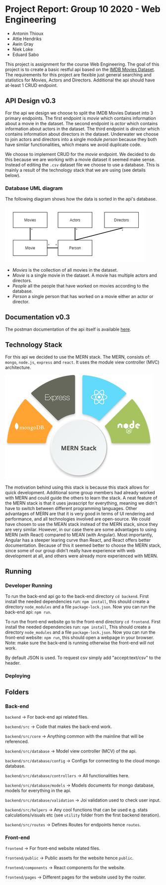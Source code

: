 # Project Report: Group 10 2020 - Web Engineering 
  * Antonin Thioux 
  * Attie Hendriks 
  * Awin Gray
  * Niek Loke
  * Eduard Sabo

This project is assignment for the course Web Engineering.
The goal of this project is to create a basic restful api based on the 
[IMDB Movies Dataset](https://www.kaggle.com/gorochu/complete-imdb-movies-dataset).
The requirements for this project are flexible just general searching and statistics for Movies, Actors and Directors. 
Additional the api should have at-least 1 CRUD endpoint.

## API Design v0.3
For the api we design we choose to split the IMDB Movies Dataset into 3 primary endpoints.
The first endpoint is *movie* which contains information about a movie in the dataset.
The second endpoint is *actor* which contains information about actors in the dataset.
The third endpoint is *director* which contains information about directors in the dataset.
Underwater we choose to join actors and directors into a single module *person* because they both have similar functionalities,
which means we avoid duplicate code. 

We choose to implement CRUD for the *movie* endpoint.
We decided to do this because we are working with a movie dataset it seemed make sense. 
Instead of editing the `.csv` dataset file we choose to use a database.
This is mainly a result of the technology stack that we are using (see details below).

### Database UML diagram
The following diagram shows how the data is sorted in the api's database.

![UML Diagram](doc_images/api_uml2.png)
- *Movies* is the collection of all movies in the dataset.
- *Movie* is a single movie in the dataset. A movie has multiple actors and directors.
- *People* all the people that have worked on movies according to the database.
- *Person* a single person that has worked on a movie either an actor or director.

## Documentation v0.3
The postman documentation of the api itself is available
[here](https://documenter.getpostman.com/view/13748815/TVmQcad3).

## Technology Stack
For this api we decided to use the MERN stack.
The MERN, consists of: `mongo`, `node.js`, `express` and `react`.
It uses the module view controller (MVC) architecture. 

![Mern Stack](doc_images/mern.png)

The motivation behind using this stack is because this stack allows for quick development.
Additional some group members had already worked with MERN and could guide the others to learn the stack.
A neat feature of the MERN stack is that it uses javascript for everything, 
meaning we didn't have to switch between different programming languages.
Other advantages of MERN are that it is very good in terms of UI rendering and performance, and all technologies involved are open-source. 
We could have chosen to use the MEAN stack instead of the MERN stack, since they are very similar. However, in our case there are some advantages to using MERN (with React) compared to MEAN (with Angular). Most importantly, Angular has a steeper learing curve than React, and React offers better documentation. Because of this it seemed better to choose the MERN stack, since some of our group didn't really have experience with web development at all, and others were already more experienced with MERN.

## Running 
### Developer Running
To run the back-end api go to the back-end directory `cd backend`.
First install the needed dependencies run: `npm install`, 
this should create a directory `node_modules` and a file `package-lock.json`.
Now you can run the back-end api: `npm run`.

To run the front-end website go to the front-end directory `cd frontend`.
First install the needed dependencies run: `npm install`, 
This should create a directory `node_modules` and a file `package-lock.json`.
Now you can run the front-end website: `npm run`, 
this should open a webpage in your browser.
Note: make sure the back-end is running otherwise the front-end will not work.

By default JSON is used. To request csv simply add "accept:text/csv" to the header.

### Deploying 
<!-- TODO --->

## Folders
### Back-end
`backend` -> For back-end api related files.

`backend/src` -> Code that makes the back-end work.

`backend/src/core` -> Anything common with the mainline that will be referenced.

`backend/src/database` -> Model view controller (MCV) of the api.

`backend/src/database/config` -> Configs for connecting to the cloud mongo database.

`backend/src/database/controllers` -> All functionalities here.

`backend/src/database/models` -> Models documents for mongo database, models for everything in the api. 

`backend/src/database/validation` -> Joi validation used to check user input.

`backend/src/helpers` -> Any cool functions that can be used e.g. stats calculations/visuals etc 
(see `utility` folder from the first backend iteration).

`backend/src/routes` -> Defines Routes for endpoints hence `routes`.

### Front-end
`frontend` -> For front-end website related files.

`frontend/public` -> Public assets for the website hence `public`.

`frontend/components` -> React components for the website.

`frontend/pages` -> Different pages for the website used by the router.
